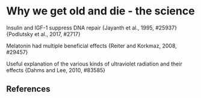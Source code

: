 # Why we get old and die - the science

Insulin and IGF-1 suppress DNA repair {Jayanth et al., 1995, #25937}{Podlutsky et al., 2017, #2717}

Melatonin had multiple beneficial effects {Reiter and Korkmaz, 2008, #29457}

Useful explanation of the various kinds of ultraviolet radiation and their effects {Dahms and Lee, 2010, #83585}

## References



